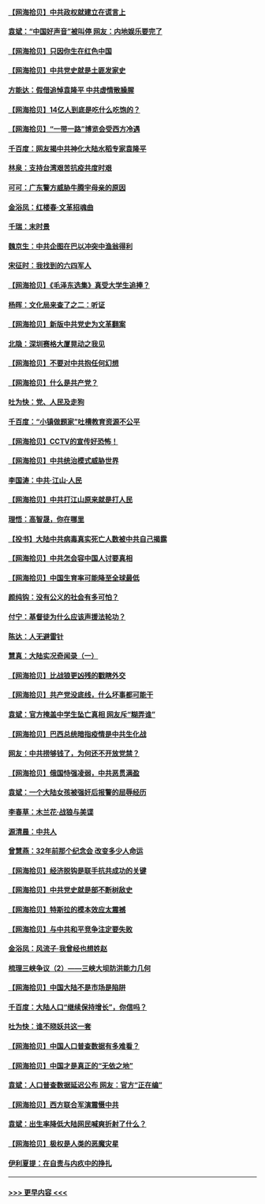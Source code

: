 #### [【网海拾贝】中共政权就建立在谎言上](../pages/nsc993/n12981880.md?t=05282352) 
#### [袁斌：“中国好声音”被叫停 网友：内地娱乐要完了](../pages/nsc993/n12981826.md?t=05282352) 
#### [【网海拾贝】只因你生在红色中国](../pages/nsc993/n12979096.md?t=05282352) 
#### [【网海拾贝】中共党史就是土匪发家史](../pages/nsc993/n12976478.md?t=05282352) 
#### [方能达：假借追悼袁隆平 中共虚情散臊腥](../pages/nsc993/n12976396.md?t=05282352) 
#### [【网海拾贝】14亿人到底是吃什么吃饱的？](../pages/nsc993/n12974125.md?t=05282352) 
#### [【网海拾贝】“一带一路”博览会受西方冷遇](../pages/nsc993/n12971787.md?t=05282352) 
#### [千百度：网友揭中共神化大陆水稻专家袁隆平](../pages/nsc993/n12971733.md?t=05282352) 
#### [林泉：支持台湾艰苦抗疫共度时艰](../pages/nsc993/n12971350.md?t=05282352) 
#### [可可：广东警方威胁牛腾宇母亲的原因](../pages/nsc993/n12971100.md?t=05282352) 
#### [金浴凤：红楼春·文革招魂曲](../pages/nsc993/n12970354.md?t=05282352) 
#### [千瑞：末时景](../pages/nsc993/n12970337.md?t=05282352) 
#### [魏京生：中共企图在巴以冲突中渔翁得利](../pages/nsc993/n12970286.md?t=05282352) 
#### [宋征时：我找到的六四军人](../pages/nsc993/n12970213.md?t=05282352) 
#### [【网海拾贝】《毛泽东选集》真受大学生追捧？](../pages/nsc993/n12968779.md?t=05282352) 
#### [杨晖：文化局来查了之二：听证](../pages/nsc993/n12966528.md?t=05282352) 
#### [【网海拾贝】新版中共党史为文革翻案](../pages/nsc993/n12967526.md?t=05282352) 
#### [北隐：深圳赛格大厦晃动之我见](../pages/nsc993/n12967393.md?t=05282352) 
#### [【网海拾贝】不要对中共抱任何幻想](../pages/nsc993/n12965222.md?t=05282352) 
#### [【网海拾贝】什么是共产党？](../pages/nsc993/n12962781.md?t=05282352) 
#### [吐为快：党、人民及走狗](../pages/nsc993/n12962747.md?t=05282352) 
#### [千百度：“小镇做题家”吐槽教育资源不公平](../pages/nsc993/n12962705.md?t=05282352) 
#### [【网海拾贝】CCTV的宣传好恐怖！](../pages/nsc993/n12959984.md?t=05282352) 
#### [【网海拾贝】中共统治模式威胁世界](../pages/nsc993/n12957622.md?t=05282352) 
#### [李国涛：中共‧江山‧人民](../pages/nsc993/n12957502.md?t=05282352) 
#### [【网海拾贝】中共打江山原来就是打人民](../pages/nsc993/n12954345.md?t=05282352) 
#### [理悟：高智晟，你在哪里](../pages/nsc993/n12953115.md?t=05282352) 
#### [【投书】大陆中共病毒真实死亡人数被中共自己揭露](../pages/nsc993/n12953050.md?t=05282352) 
#### [【网海拾贝】中共怎会容中国人讨要真相](../pages/nsc993/n12952161.md?t=05282352) 
#### [【网海拾贝】中国生育率可能降至全球最低](../pages/nsc993/n12948793.md?t=05282352) 
#### [颜纯钩：没有公义的社会有多可怕？](../pages/nsc993/n12947626.md?t=05282352) 
#### [付宁：基督徒为什么应该声援法轮功？](../pages/nsc993/n12947233.md?t=05282352) 
#### [陈达：人无避雷针](../pages/nsc993/n12947098.md?t=05282352) 
#### [慧真：大陆实况奇闻录（一）](../pages/nsc993/n12945811.md?t=05282352) 
#### [【网海拾贝】比战狼更凶残的戳瞎外交](../pages/nsc993/n12945717.md?t=05282352) 
#### [【网海拾贝】共产党没底线，什么坏事都可能干](../pages/nsc993/n12942090.md?t=05282352) 
#### [袁斌：官方掩盖中学生坠亡真相 网友斥“糊弄谁”](../pages/nsc993/n12942029.md?t=05282352) 
#### [【网海拾贝】巴西总统暗指疫情是中共生化战](../pages/nsc993/n12938999.md?t=05282352) 
#### [网友：中共捞够钱了，为何还不开放党禁？](../pages/nsc993/n12938952.md?t=05282352) 
#### [【网海拾贝】俄国恃强凌弱，中共恶贯满盈](../pages/nsc993/n12936626.md?t=05282352) 
#### [袁斌：一个大陆女孩被强奸后报警的屈辱经历](../pages/nsc993/n12936547.md?t=05282352) 
#### [李春草：木兰花·战狼与美谍](../pages/nsc993/n12935995.md?t=05282352) 
#### [源清晨：中共人](../pages/nsc993/n12935589.md?t=05282352) 
#### [曾慧燕：32年前那个纪念会 改变多少人命运](../pages/nsc993/n12934233.md?t=05282352) 
#### [【网海拾贝】经济脱钩是联手抗共成功的关键](../pages/nsc993/n12934176.md?t=05282352) 
#### [【网海拾贝】中共党史就是部不断树敌史](../pages/nsc993/n12932844.md?t=05282352) 
#### [【网海拾贝】特斯拉的模本效应太震撼](../pages/nsc993/n12925626.md?t=05282352) 
#### [【网海拾贝】与中共和平竞争注定要失败](../pages/nsc993/n12923326.md?t=05282352) 
#### [金浴凤：风流子‧我曾经也想姓赵](../pages/nsc993/n12920911.md?t=05282352) 
#### [梳理三峡争议（2）——三峡大坝防洪能力几何](../pages/nsc993/n12920173.md?t=05282352) 
#### [【网海拾贝】中国大陆不是市场是陷阱](../pages/nsc993/n12920143.md?t=05282352) 
#### [千百度：大陆人口“继续保持增长”，你信吗？](../pages/nsc993/n12918946.md?t=05282352) 
#### [吐为快：谁不晓妖共这一套](../pages/nsc993/n12918941.md?t=05282352) 
#### [【网海拾贝】中国人口普查数据有多难看？](../pages/nsc993/n12917822.md?t=05282352) 
#### [【网海拾贝】中国才是真正的“无依之地”](../pages/nsc993/n12915845.md?t=05282352) 
#### [袁斌：人口普查数据延迟公布 网友：官方“正在编”](../pages/nsc993/n12915748.md?t=05282352) 
#### [【网海拾贝】西方联合军演震慑中共](../pages/nsc993/n12913466.md?t=05282352) 
#### [袁斌：出生率降低大陆网民喊爽折射了什么？](../pages/nsc993/n12913365.md?t=05282352) 
#### [【网海拾贝】极权是人类的恶魔灾星](../pages/nsc993/n12910697.md?t=05282352) 
#### [伊利夏提：在自责与内疚中的挣扎](../pages/nsc993/n12910493.md?t=05282352) 

----
#### [ >>> 更早内容 <<< ](../indexes/nsc993-earlier.md)
